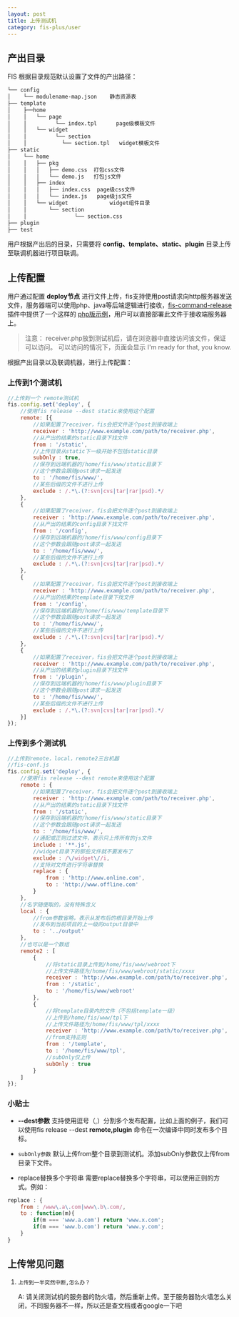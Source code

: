 ```yaml
---
layout: post
title: 上传测试机
category: fis-plus/user
---
```


## 产出目录

FIS 根据目录规范默认设置了文件的产出路径：

```bash
└── config
│    └── modulename-map.json    静态资源表
├── template
│    ├──home
│    │   └── page
│    │         └── index.tpl      page级模板文件
│    │   └── widget
│    │         └── section
│    │           └── section.tpl   widget模板文件
├── static
│    └── home
│    │   ├── pkg
│    │   │   ├── demo.css  打包css文件
│    │   │   └── demo.js   打包js文件
│    │   ├── index
│    │   │   ├── index.css  page级css文件
│    │   │   └── index.js   page级js文件
│    │   └── widget             widget组件目录
│    │       └── section
│    │               └── section.css
├── plugin
├── test
```

用户根据产出后的目录，只需要将 **config、template、static、plugin** 目录上传至联调机器进行项目联调。

## 上传配置

用户通过配置 **deploy节点** 进行文件上传，fis支持使用post请求向http服务器发送文件，服务器端可以使用php、java等后端逻辑进行接收，[fis-command-release](https://github.com/fis-dev/fis-command-release)插件中提供了一个这样的 [php版示例](https://github.com/fis-dev/fis-command-release/blob/master/tools/receiver.php)，用户可以直接部署此文件于接收端服务器上。

> 注意： receiver.php放到测试机后，请在浏览器中直接访问该文件，保证可以访问。
可以访问的情况下，页面会显示 I'm ready for that, you know. 

根据产出目录以及联调机器，进行上传配置：

### 上传到1个测试机

```javascript
//上传到一个 remote测试机
fis.config.set('deploy', {
    //使用fis release --dest static来使用这个配置
    remote: [{
        //如果配置了receiver，fis会把文件逐个post到接收端上
        receiver : 'http://www.example.com/path/to/receiver.php',
        //从产出的结果的static目录下找文件
        from : '/static',
        //上传目录从static下一级开始不包括static目录
        subOnly : true,
        //保存到远端机器的/home/fis/www/static目录下
        //这个参数会跟随post请求一起发送
        to : '/home/fis/www/',
        //某些后缀的文件不进行上传
        exclude : /.*\.(?:svn|cvs|tar|rar|psd).*/
    },
    {
        //如果配置了receiver，fis会把文件逐个post到接收端上
        receiver : 'http://www.example.com/path/to/receiver.php',
        //从产出的结果的config目录下找文件
        from : '/config',
        //保存到远端机器的/home/fis/www/config目录下
        //这个参数会跟随post请求一起发送
        to : '/home/fis/www/',
        //某些后缀的文件不进行上传
        exclude : /.*\.(?:svn|cvs|tar|rar|psd).*/
    },
    {
        //如果配置了receiver，fis会把文件逐个post到接收端上
        receiver : 'http://www.example.com/path/to/receiver.php',
        //从产出的结果的template目录下找文件
        from : '/config',
        //保存到远端机器的/home/fis/www/template目录下
        //这个参数会跟随post请求一起发送
        to : '/home/fis/www/',
        //某些后缀的文件不进行上传
        exclude : /.*\.(?:svn|cvs|tar|rar|psd).*/
    },
    {
        //如果配置了receiver，fis会把文件逐个post到接收端上
        receiver : 'http://www.example.com/path/to/receiver.php',
        //从产出的结果的plugin目录下找文件
        from : '/plugin',
        //保存到远端机器的/home/fis/www/plugin目录下
        //这个参数会跟随post请求一起发送
        to : '/home/fis/www/',
        //某些后缀的文件不进行上传
        exclude : /.*\.(?:svn|cvs|tar|rar|psd).*/
    }]
});
```

### 上传到多个测试机

```javascript
//上传到remote，local，remote2三台机器
//fis-conf.js
fis.config.set('deploy', {
    //使用fis release --dest remote来使用这个配置
    remote : {
        //如果配置了receiver，fis会把文件逐个post到接收端上
        receiver : 'http://www.example.com/path/to/receiver.php',
        //从产出的结果的static目录下找文件
        from : '/static',
        //保存到远端机器的/home/fis/www/static目录下
        //这个参数会跟随post请求一起发送
        to : '/home/fis/www/',
        //通配或正则过滤文件，表示只上传所有的js文件
        include : '**.js',
        //widget目录下的那些文件就不要发布了
        exclude : /\/widget\//i,
        //支持对文件进行字符串替换
        replace : {
            from : 'http://www.online.com',
            to : 'http://www.offline.com'
        }
    },
    //名字随便取的，没有特殊含义
    local : {
        //from参数省略，表示从发布后的根目录开始上传
        //发布到当前项目的上一级的output目录中
        to : '../output'
    },
    //也可以是一个数组
    remote2 : [
        {
            //将static目录上传到/home/fis/www/webroot下
            //上传文件路径为/home/fis/www/webroot/static/xxxx
            receiver : 'http://www.example.com/path/to/receiver.php',
            from : '/static',
            to : '/home/fis/www/webroot'
        },
        {
            //将template目录内的文件（不包括template一级）
            //上传到/home/fis/www/tpl下
            //上传文件路径为/home/fis/www/tpl/xxxx
            receiver : 'http://www.example.com/path/to/receiver.php',
            //from支持正则
            from : '/template',
            to : '/home/fis/www/tpl',
            //subOnly仅上传
            subOnly : true
        }
    ]
});
```
### 小贴士

* **--dest参数** 支持使用逗号（,）分割多个发布配置，比如上面的例子，我们可以使用fis release --dest **remote,plugin** 命令在一次编译中同时发布多个目标。

* ``subOnly参数``
默认上传from整个目录到测试机。添加subOnly参数仅上传from目录下文件。

* replace替换多个字符串
需要replace替换多个字符串，可以使用正则的方式。例如：

```javascript
replace : {
    from : /www\.a\.com|www\.b\.com/,
    to : function(m){
        if(m === 'www.a.com') return 'www.x.com';
        if(m === 'www.b.com') return 'www.y.com';
    }
}
```

## 上传常见问题

1. ``上传到一半突然中断,怎么办？``

    A: 请关闭测试机的服务器的防火墙，然后重新上传。至于服务器防火墙怎么关闭，不同服务器不一样，所以还是查文档或者google一下吧